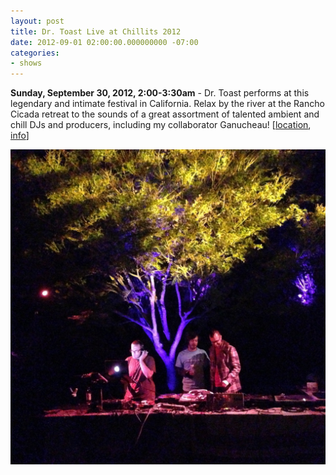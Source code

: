 ```yaml
---
layout: post
title: Dr. Toast Live at Chillits 2012
date: 2012-09-01 02:00:00.000000000 -07:00
categories:
- shows
---
```


**Sunday, September 30, 2012, 2:00-3:30am** - Dr. Toast performs at this legendary and intimate festival in California. Relax by the river at the Rancho Cicada retreat to the sounds of a great assortment of talented ambient and chill DJs and producers, including my collaborator Ganucheau!
\[[location][], [info][]\]

![flyer](/uploads/2012/09/chillits2012.jpg)

[location]: http://www.ranchocicadaretreat.com/
[info]: http://en.wikipedia.org/wiki/Chillits
